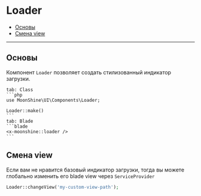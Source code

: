 # Loader

- [Основы](#basics)
- [Смена view](#change-view)

---

<a name="basics"></a>
## Основы

Компонент `Loader` позволяет создать стилизованный индикатор загрузки.

~~~tabs
tab: Class
```php
use MoonShine\UI\Components\Loader;

Loader::make()
```
tab: Blade
```blade
<x-moonshine::loader />
```
~~~

<a name="change-view"></a>
## Смена view

Если вам не нравится базовый индикатор загрузки, тогда вы можете глобально изменить его blade view через `ServiceProvider`

```php
Loader::changeView('my-custom-view-path');
```


